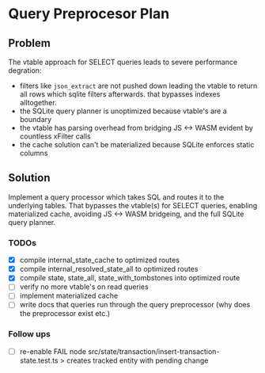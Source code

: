 # Query Preprocesor Plan

## Problem

The vtable approach for SELECT queries leads to severe performance degration:

- filters like `json_extract` are not pushed down leading the vtable to return all rows which sqlite filters afterwards. that bypasses indexes alltogether.
- the SQLite query planner is unoptimized because vtable's are a boundary
- the vtable has parsing overhead from bridging JS <-> WASM evident by countless xFilter calls
- the cache solution can't be materialized because SQLite enforces static columns

## Solution

Implement a query processor which takes SQL and routes it to the underlying tables. That bypasses the vtable(s) for SELECT queries, enabling materialized cache, avoiding JS <-> WASM bridgeing, and the full SQLite query planner.

### TODOs

- [x] compile internal_state_cache to optimized routes
- [x] compile internal_resolved_state_all to optimized routes
- [x] compile state, state_all, state_with_tombstones into optimized route
- [ ] verify no more vtable's on read queries
- [ ] implement materialized cache
- [ ] write docs that queries run through the query preprocessor (why does the preprocessor exist etc.)

### Follow ups

- [ ] re-enable FAIL node src/state/transaction/insert-transaction-state.test.ts > creates tracked entity with pending change
